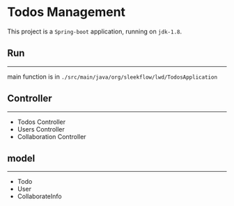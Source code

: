 # Todos Management

This project is a `Spring-boot` application, running on `jdk-1.8`.

## Run

---
main function is in `./src/main/java/org/sleekflow/lwd/TodosApplication`


## Controller

---
- Todos Controller
- Users Controller
- Collaboration Controller

## model

---
- Todo
- User
- CollaborateInfo